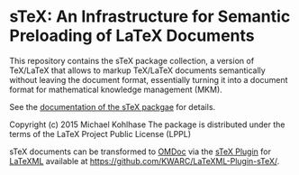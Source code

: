 sTeX: An Infrastructure for Semantic Preloading of LaTeX Documents
====

This repository contains the sTeX package collection, a version of TeX/LaTeX that allows
to markup TeX/LaTeX documents semantically without leaving the document format,
essentially turning it into a document format for mathematical knowledge management (MKM).

See the
[documentation of the sTeX packgae](https://github.com/KWARC/sTeX/blob/master/sty/core/stex/stex.pdf)
for details.

Copyright (c) 2015 Michael Kohlhase
The package is distributed under the terms of the LaTeX Project Public License (LPPL)

sTeX documents can be transformed to [OMDoc](http://omdoc.org) via the
[sTeX Plugin](https://github.com/KWARC/LaTeXML-Plugin-sTeX/) for
[LaTeXML](https://github.com/brucemiller/LaTeXML) available at
https://github.com/KWARC/LaTeXML-Plugin-sTeX/.
